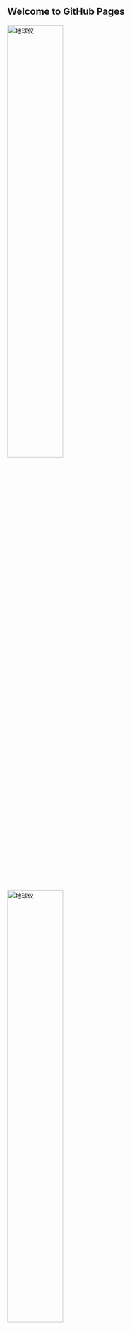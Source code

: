 ## Welcome to GitHub Pages

<html lang="zh">
<img width=50% height=50% src="https://www.helloglobal.com/online-public/index/index__earth.gif" alt="地球仪">
<img width=50% height=50% src="Resume/images/index  __earth.gif" alt="地球仪">
</html>

## 一、简介

索引记录着智哥的静态页面，博客指引：[blog](yhttps://anghuizhi.github.io)

1. [个人简历](https://yanghuizhi.github.io/yanghuizhi/Resume)
2. [二维码支付](https://yanghuizhi.github.io/yanghuizhi/YhzPayMoneyService/index.html)
3. [协助协议](https://yanghuizhi.github.io/yanghuizhi/YhzPersonalMottoService/index.html)
4. ...


## 二、Github Pages 的限制：

· 仓库存储的所有文件不能超过 1 GB

· 页面的带宽限制是低于每月 100 GB 或是每月 100,000 次请求。

· 每小时最多只能部署 10 个静态网站。
